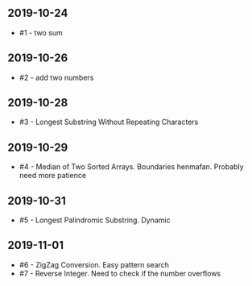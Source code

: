 ## 2019-10-24
- #1 - two sum
## 2019-10-26
- #2 - add two numbers
## 2019-10-28
- #3 - Longest Substring Without Repeating Characters
## 2019-10-29
- #4 - Median of Two Sorted Arrays. Boundaries henmafan. Probably need more patience
## 2019-10-31
- #5 - Longest Palindromic Substring. Dynamic
## 2019-11-01
- #6 - ZigZag Conversion. Easy pattern search
- #7 - Reverse Integer. Need to check if the number overflows